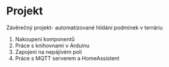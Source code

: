 # Projekt
Závěrečný projekt- automatizované hlídání podmínek v terráriu

1. Nakoupení komponentů
2. Práce s knihovnami v Arduinu
3. Zapojeni na nepájivém poli
4. Práce s MQTT serverem a HomeAssistent

